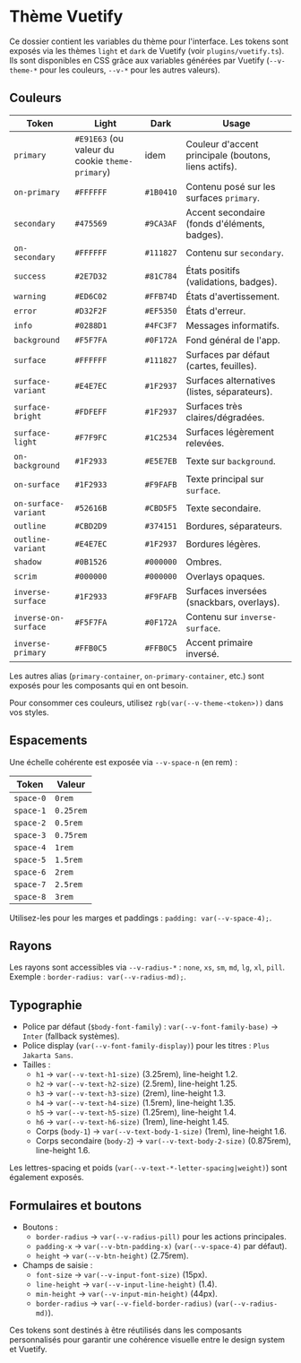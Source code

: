 # Thème Vuetify

Ce dossier contient les variables du thème pour l'interface. Les tokens sont exposés via les thèmes `light` et `dark` de Vuetify (voir `plugins/vuetify.ts`). Ils sont disponibles en CSS grâce aux variables générées par Vuetify (`--v-theme-*` pour les couleurs, `--v-*` pour les autres valeurs).

## Couleurs

| Token | Light | Dark | Usage |
| --- | --- | --- | --- |
| `primary` | `#E91E63` (ou valeur du cookie `theme-primary`) | idem | Couleur d'accent principale (boutons, liens actifs).
| `on-primary` | `#FFFFFF` | `#1B0410` | Contenu posé sur les surfaces `primary`.
| `secondary` | `#475569` | `#9CA3AF` | Accent secondaire (fonds d'éléments, badges).
| `on-secondary` | `#FFFFFF` | `#111827` | Contenu sur `secondary`.
| `success` | `#2E7D32` | `#81C784` | États positifs (validations, badges).
| `warning` | `#ED6C02` | `#FFB74D` | États d'avertissement.
| `error` | `#D32F2F` | `#EF5350` | États d'erreur.
| `info` | `#0288D1` | `#4FC3F7` | Messages informatifs.
| `background` | `#F5F7FA` | `#0F172A` | Fond général de l'app.
| `surface` | `#FFFFFF` | `#111827` | Surfaces par défaut (cartes, feuilles).
| `surface-variant` | `#E4E7EC` | `#1F2937` | Surfaces alternatives (listes, séparateurs).
| `surface-bright` | `#FDFEFF` | `#1F2937` | Surfaces très claires/dégradées.
| `surface-light` | `#F7F9FC` | `#1C2534` | Surfaces légèrement relevées.
| `on-background` | `#1F2933` | `#E5E7EB` | Texte sur `background`.
| `on-surface` | `#1F2933` | `#F9FAFB` | Texte principal sur `surface`.
| `on-surface-variant` | `#52616B` | `#CBD5F5` | Texte secondaire.
| `outline` | `#CBD2D9` | `#374151` | Bordures, séparateurs.
| `outline-variant` | `#E4E7EC` | `#1F2937` | Bordures légères.
| `shadow` | `#0B1526` | `#000000` | Ombres.
| `scrim` | `#000000` | `#000000` | Overlays opaques.
| `inverse-surface` | `#1F2933` | `#F9FAFB` | Surfaces inversées (snackbars, overlays).
| `inverse-on-surface` | `#F5F7FA` | `#0F172A` | Contenu sur `inverse-surface`.
| `inverse-primary` | `#FFB0C5` | `#FFB0C5` | Accent primaire inversé.

Les autres alias (`primary-container`, `on-primary-container`, etc.) sont exposés pour les composants qui en ont besoin.

Pour consommer ces couleurs, utilisez `rgb(var(--v-theme-<token>))` dans vos styles.

## Espacements

Une échelle cohérente est exposée via `--v-space-n` (en rem) :

| Token | Valeur |
| --- | --- |
| `space-0` | `0rem`
| `space-1` | `0.25rem`
| `space-2` | `0.5rem`
| `space-3` | `0.75rem`
| `space-4` | `1rem`
| `space-5` | `1.5rem`
| `space-6` | `2rem`
| `space-7` | `2.5rem`
| `space-8` | `3rem`

Utilisez-les pour les marges et paddings : `padding: var(--v-space-4);`.

## Rayons

Les rayons sont accessibles via `--v-radius-*` : `none`, `xs`, `sm`, `md`, `lg`, `xl`, `pill`. Exemple : `border-radius: var(--v-radius-md);`.

## Typographie

- Police par défaut (`$body-font-family`) : `var(--v-font-family-base)` → `Inter` (fallback systèmes).
- Police display (`var(--v-font-family-display)`) pour les titres : `Plus Jakarta Sans`.
- Tailles :
  - `h1` → `var(--v-text-h1-size)` (3.25rem), line-height 1.2.
  - `h2` → `var(--v-text-h2-size)` (2.5rem), line-height 1.25.
  - `h3` → `var(--v-text-h3-size)` (2rem), line-height 1.3.
  - `h4` → `var(--v-text-h4-size)` (1.5rem), line-height 1.35.
  - `h5` → `var(--v-text-h5-size)` (1.25rem), line-height 1.4.
  - `h6` → `var(--v-text-h6-size)` (1rem), line-height 1.45.
  - Corps (`body-1`) → `var(--v-text-body-1-size)` (1rem), line-height 1.6.
  - Corps secondaire (`body-2`) → `var(--v-text-body-2-size)` (0.875rem), line-height 1.6.

Les lettres-spacing et poids (`var(--v-text-*-letter-spacing|weight)`) sont également exposés.

## Formulaires et boutons

- Boutons :
  - `border-radius` → `var(--v-radius-pill)` pour les actions principales.
  - `padding-x` → `var(--v-btn-padding-x)` (`var(--v-space-4)` par défaut).
  - `height` → `var(--v-btn-height)` (2.75rem).
- Champs de saisie :
  - `font-size` → `var(--v-input-font-size)` (15px).
  - `line-height` → `var(--v-input-line-height)` (1.4).
  - `min-height` → `var(--v-input-min-height)` (44px).
  - `border-radius` → `var(--v-field-border-radius)` (`var(--v-radius-md)`).

Ces tokens sont destinés à être réutilisés dans les composants personnalisés pour garantir une cohérence visuelle entre le design system et Vuetify.
